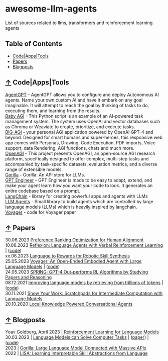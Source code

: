 # awesome-llm-agents
List of sources related to llms, transformers and reinforcement learning agents

## Table of Contents

 - [Code|Apps|Tools](#-code-apps-tools)
 - [Papers](#-papers)
 - [Blogposts](#-blogposts)

## [↑](#table-of-contents) Code|Apps|Tools

[AgentGPT](https://github.com/reworkd/AgentGPT) - AgentGPT allows you to configure and deploy Autonomous AI agents. Name your own custom AI and have it embark on any goal imaginable. It will attempt to reach the goal by thinking of tasks to do, executing them, and learning from the results.  
[Baby AGI](https://github.com/yoheinakajima/babyagi) - This Python script is an example of an AI-powered task management system. The system uses OpenAI and vector databases such as Chroma or Weaviate to create, prioritize, and execute tasks.  
[BIG-AGI](https://github.com/enricoros/big-agi) - your personal AGI application powered by OpenAI GPT-4 and beyond. Designed for smart humans and super-heroes, this responsive web app comes with Personas, Drawing, Code Execution, PDF imports, Voice support, data Rendering, AGI functions, chats and much more.  
[OpenAGI](https://github.com/agiresearch/OpenAGI) - This project presents OpenAGI, an open-source AGI research platform, specifically designed to offer complex, multi-step tasks and accompanied by task-specific datasets, evaluation metrics, and a diverse range of extensible models.  
[Gorilla](https://github.com/ShishirPatil/gorilla) - Gorilla: An API store for LLMs.  
[GPT Engineer](https://github.com/AntonOsika/gpt-engineer) - GPT Engineer is made to be easy to adapt, extend, and make your agent learn how you want your code to look. It generates an entire codebase based on a prompt.  
[LangChain](https://github.com/hwchase17/langchain) - library for creating powerful apps and agents with LLMs  
[LLM Agents](https://github.com/mpaepper/llm_agents) - Small library to build agents which are controlled by large language models (LLMs) which is heavily inspired by langchain.  
[Voyager](https://github.com/MineDojo/Voyager) - code for Voyager paper  

## [↑](#table-of-contents) Papers

30.06.2023 [Preference Ranking Optimization for Human Alignment](https://arxiv.org/abs/2306.17492)  
10.06.2023 [Reflexion: Language Agents with Verbal Reinforcement Learning](https://arxiv.org/abs/2303.11366) | ([code](https://github.com/noahshinn024/reflexion))  
xx.06.2023 [Language to Rewards for Robotic Skill Synthesis](https://language-to-reward.github.io/assets/l2r.pdf)  
25.05.2023 [Voyager: An Open-Ended Embodied Agent with Large Language Models](https://arxiv.org/abs/2305.16291) | ([code](https://github.com/MineDojo/Voyager))  
24.05.2023 [SPRING: GPT-4 Out-performs RL Algorithms by Studying Papers and Reasoning](https://arxiv.org/pdf/2305.15486.pdf)  
08.12.2021 [Improving language models by retrieving from trillions of tokens](https://arxiv.org/abs/2112.04426) | ([code](https://github.com/lucidrains/RETRO-pytorch))  
30.11.2021 [Show Your Work: Scratchpads for Intermediate Computation with Language Models](https://arxiv.org/abs/2112.00114)  
20.10.2020 [Local Knowledge Powered Conversational Agents](https://arxiv.org/abs/2010.10150)

## [↑](#table-of-contents) Blogposts
  
Yoav Goldberg, April 2023 | [Reinforcement Learning for Language Models](https://gist.github.com/yoavg/6bff0fecd65950898eba1bb321cfbd81)  
30.03.2023 | [Language Models can Solve Computer Tasks](https://posgnu.github.io/rci-web/) | ([paper](https://arxiv.org/abs/2303.17491)) | ([code](https://github.com/posgnu/rci-agent))  
2023 | [Gorilla: Large Language Model Connected with Massive APIs](https://shishirpatil.github.io/gorilla/)  
2022 | [LISA: Learning Interpretable Skill Abstractions from Language](https://div99.github.io/LISA/)  
